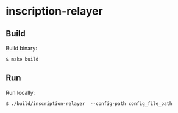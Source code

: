 # inscription-relayer



## Build

Build binary:

```shell script
$ make build
```

## Run

Run locally:

```shell script
$ ./build/inscription-relayer  --config-path config_file_path
```
